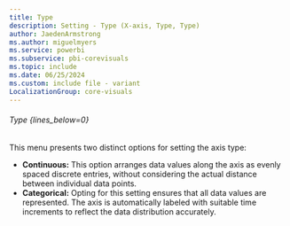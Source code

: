 ```yaml
---
title: Type
description: Setting - Type (X-axis, Type, Type)
author: JaedenArmstrong
ms.author: miguelmyers
ms.service: powerbi
ms.subservice: pbi-corevisuals
ms.topic: include
ms.date: 06/25/2024
ms.custom: include file - variant
LocalizationGroup: core-visuals
---
```

###### Type {lines_below=0}
This menu presents two distinct options for setting the axis type:
- **Continuous:** This option arranges data values along the axis as evenly spaced discrete entries, without considering the actual distance between individual data points.
- **Categorical:** Opting for this setting ensures that all data values are represented. The axis is automatically labeled with suitable time increments to reflect the data distribution accurately.
